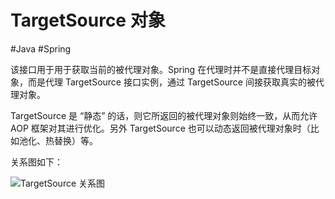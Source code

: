 # TargetSource 对象
#Java #Spring 

该接口用于用于获取当前的被代理对象。Spring 在代理时并不是直接代理目标对象，而是代理 TargetSource 接口实例，通过 TargetSource 间接获取真实的被代理对象。

TargetSource 是 “静态” 的话，则它所返回的被代理对象则始终一致，从而允许 AOP 框架对其进行优化。另外 TargetSource 也可以动态返回被代理对象时（比如池化、热替换）等。

关系图如下：

![TargetSource 关系图](https://my-images-repo.oss-cn-hangzhou.aliyuncs.com/spring/TargetSource.png)